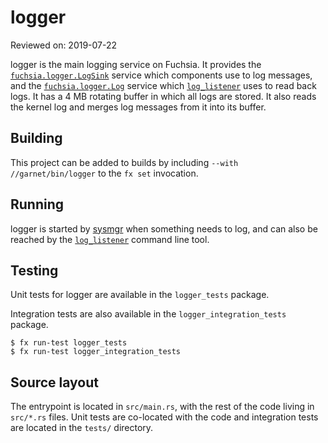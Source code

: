 # logger

Reviewed on: 2019-07-22

logger is the main logging service on Fuchsia. It provides the
[`fuchsia.logger.LogSink`][fidl-file] service which components use to log
messages, and the [`fuchsia.logger.Log`][fidl-file] service which
[`log_listener`][log_listener] uses to read back logs. It has a 4 MB rotating
buffer in which all logs are stored. It also reads the kernel log and merges log
messages from it into its buffer.

## Building

This project can be added to builds by including `--with //garnet/bin/logger` to
the `fx set` invocation.

## Running

logger is started by [sysmgr][sysmgr] when something needs to log, and can also
be reached by the [`log_listener`][log_listener] command line tool.

## Testing

Unit tests for logger are available in the `logger_tests` package.

Integration tests are also available in the `logger_integration_tests` package.

```
$ fx run-test logger_tests
$ fx run-test logger_integration_tests
```

## Source layout

The entrypoint is located in `src/main.rs`, with the rest of the code living in
`src/*.rs` files. Unit tests are co-located with the code and integration tests
are located in the `tests/` directory.

[log_listener]: ../log_listener/README.md
[sysmgr]: ../sysmgr/README.md
[fidl-file]: /zircon/system/fidl/fuchsia-logger/logger.fidl
